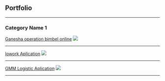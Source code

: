 ## Portfolio

---

### Category Name 1 

[Ganesha operation bimbel online](/sample_page)
<img src="images/dummy_thumbnail.jpg?raw=true"/>

---
[Iowork Aplication](/pdf/sample_presentation.pdf)
<img src="images/dummy_thumbnail.jpg?raw=true"/>

---
[GMM Logistic Aplication](http://example.com/)
<img src="images/dummy_thumbnail.jpg?raw=true"/>

---
